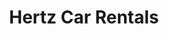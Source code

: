 ---
layout: info
type: Standard
title: Hertz Car Rentals
logo: placeholder
phone: "22468"
ratings:
description: Located in Nambatu, opposite Parliament House
email:
---